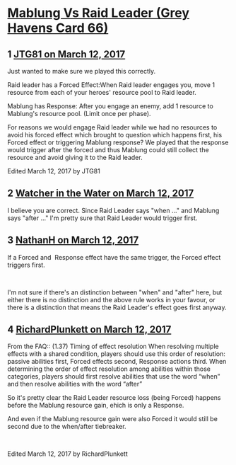 # [Mablung Vs Raid Leader (Grey Havens Card 66)](https://community.fantasyflightgames.com/topic/244650-mablung-vs-raid-leader-grey-havens-card-66/)

## 1 [JTG81 on March 12, 2017](https://community.fantasyflightgames.com/topic/244650-mablung-vs-raid-leader-grey-havens-card-66/?do=findComment&comment=2679705)

Just wanted to make sure we played this correctly.

Raid leader has a Forced Effect:When Raid leader engages you, move 1 resource from each of your heroes' resource pool to Raid leader.

Mablung has Response: After you engage an enemy, add 1 resource to Mablung's resource pool. (Limit once per phase).

For reasons we would engage Raid leader while we had no resources to avoid his forced effect which brought to question which happens first, his Forced effect or triggering Mablung response? We played that the response would trigger after the forced and thus Mablung could still collect the resource and avoid giving it to the Raid leader.

Edited March 12, 2017 by JTG81

## 2 [Watcher in the Water on March 12, 2017](https://community.fantasyflightgames.com/topic/244650-mablung-vs-raid-leader-grey-havens-card-66/?do=findComment&comment=2679716)

I believe you are correct. Since Raid Leader says "when ..." and Mablung says "after ..." I'm pretty sure that Raid Leader would trigger first.

## 3 [NathanH on March 12, 2017](https://community.fantasyflightgames.com/topic/244650-mablung-vs-raid-leader-grey-havens-card-66/?do=findComment&comment=2679788)

If a Forced and  Response effect have the same trigger, the Forced effect triggers first.

 

I'm not sure if there's an distinction between "when" and "after" here, but either there is no distinction and the above rule works in your favour, or there is a distinction that means the Raid Leader's effect goes first anyway.

## 4 [RichardPlunkett on March 12, 2017](https://community.fantasyflightgames.com/topic/244650-mablung-vs-raid-leader-grey-havens-card-66/?do=findComment&comment=2679944)

From the FAQ:: (1.37) Timing of effect resolution
When resolving multiple effects with a shared condition, players should use this order of resolution: passive abilities first, Forced effects second, Response actions third. When determining the order of effect resolution among abilities within those categories, players should first resolve abilities that use the word “when” and then resolve abilities with the word “after”

So it's pretty clear the Raid Leader resource loss (being Forced) happens before the Mablung resource gain, ehich is only a Response.

And even if the Mablung resource gain were also Forced it would still be second due to the when/after tiebreaker.

 

Edited March 12, 2017 by RichardPlunkett

